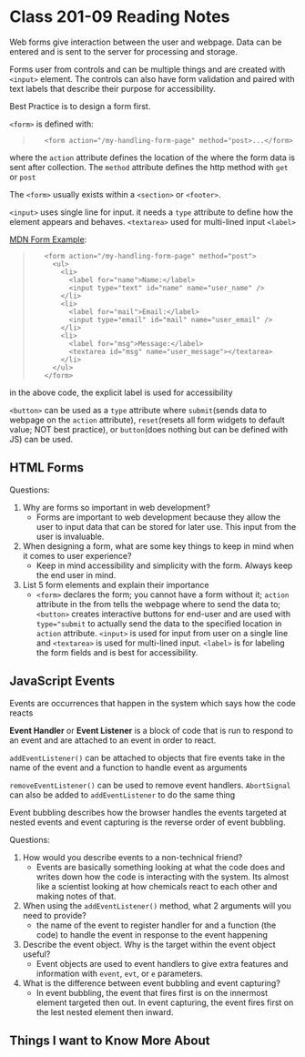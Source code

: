 # Class 201-09 Reading Notes

Web forms give interaction between the user and webpage. Data can be entered and is sent to the server for processing and storage.

Forms user from controls and can be multiple things and are created with `<input>` element. The controls can also have form validation and paired with text labels that describe their purpose for accessibility.

Best Practice is to design a form first.

`<form>` is defined with:

>        <form action="/my-handling-form-page" method="post>...</form>

where the `action` attribute defines the location of the where the form data is sent after collection. The `method` attribute defines the http method with `get` or `post`

The `<form>` usually exists within a `<section>` or `<footer>`.

`<input>` uses single line for input. it needs a `type` attribute to define how the element appears and behaves.
 `<textarea>` used for multi-lined input
 `<label>`

 [MDN Form Example](https://developer.mozilla.org/en-US/docs/Learn/Forms/Your_first_form):

>        <form action="/my-handling-form-page" method="post">
>          <ul>
>            <li>
>              <label for="name">Name:</label>
>              <input type="text" id="name" name="user_name" />
>            </li>
>            <li>
>              <label for="mail">Email:</label>
>              <input type="email" id="mail" name="user_email" />
>            </li>
>            <li>
>              <label for="msg">Message:</label>
>              <textarea id="msg" name="user_message"></textarea>
>            </li>
>          </ul>
>        </form>

in the above code, the explicit label is used for accessibility

`<button>` can be used as a `type` attribute where `submit`(sends data to webpage on the `action` attribute), `reset`(resets all form widgets to default value; NOT best practice), or `button`(does nothing but can be defined with JS) can be used.

## HTML Forms

Questions:

1. Why are forms so important in web development?
    * Forms are important to web development because they allow the user to input data that can be stored for later use. This input from the user is invaluable.
2. When designing a form, what are some key things to keep in mind when it comes to user experience?
    * Keep in mind accessibility and simplicity with the form. Always keep the end user in mind.
3. List 5 form elements and explain their importance
    * `<form>` declares the form; you cannot have a form without it; `action` attribute in the from tells the webpage where to send the data to; `<button>` creates interactive buttons for end-user and are used with `type="submit` to actually send the data to the specified location in `action` attribute. `<input>` is used for input from user on a single line and `<textarea>` is used for multi-lined input. `<label>` is for labeling the form fields and is best for accessibility.

## JavaScript Events

Events are occurrences that happen in the system which says how the code reacts

**Event Handler**  or **Event Listener** is a block of code that is run to respond to an event and are attached to an event in order to react.

`addEventListener()` can be attached to objects that fire events take in the name of the event and a function to handle event as arguments

`removeEventListener()` can be used to remove event handlers. `AbortSignal` can also be added to `addEventListener` to do the same thing

Event bubbling describes how the browser handles the events targeted at nested events and event capturing is the reverse order of event bubbling.

Questions:

1. How would you describe events to a non-technical friend?
    * Events are basically something looking at what the code does and writes down how the code is interacting with the system. Its almost like a scientist looking at how chemicals react to each other and making notes of that.
2. When using the `addEventListener()` method, what 2 arguments will you need to provide?
    * the name of the event to register handler for and a function (the code) to handle the event in response to the event happening
3. Describe the event object. Why is the target within the event object useful?
    * Event objects are used to event handlers to give extra features and information with `event`, `evt`, or `e` parameters.
4. What is the difference between event bubbling and event capturing?
    * In event bubbling, the event that fires first is on the innermost element targeted then out. In event capturing, the event fires first on the lest nested element then inward.

## Things I want to Know More About
